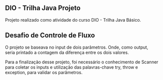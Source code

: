 ## DIO - Trilha Java Projeto

Projeto realizado como atividade do curso DIO - Trilha Java Básico.

## Desafio de Controle de Fluxo

O projeto se baseava no input de dois parâmetros. Onde, como output, seria printado a contagem da diferença entre os dois valores.

Para a finalização desse projeto, foi necessário o conhecimento de Scanner para coletar os inputs e utilização das palavras-chave try, throw e exception, para validar os parâmetros.
